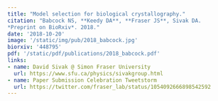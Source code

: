 ```yaml
---
title: "Model selection for biological crystallography."
citation: "Babcock NS, **Keedy DA**, **Fraser JS**, Sivak DA.
*Preprint on BioRxiv*. 2018."
date: '2018-10-20'
image: '/static/img/pub/2018_babcock.jpg'
biorxiv: '448795'
pdf: '/static/pdf/publications/2018_babcock.pdf'
links:
- name: David Sivak @ Simon Fraser University
  url: https://www.sfu.ca/physics/sivakgroup.html
- name: Paper Submission Celebration Tweetstorm
  url: https://twitter.com/fraser_lab/status/1054092666898542592
---
```

